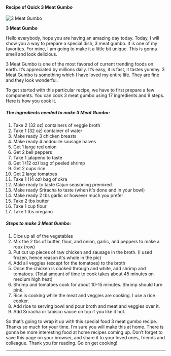             

#### Recipe of Quick 3 Meat Gumbo

![3 Meat Gumbo](https://img-global.cpcdn.com/recipes/7659d32e66935ee7/751x532cq70/3-meat-gumbo-recipe-main-photo.jpg)

**3 Meat Gumbo**

Hello everybody, hope you are having an amazing day today. Today, I will show you a way to prepare a special dish, 3 meat gumbo. It is one of my favorites. For mine, I am going to make it a little bit unique. This is gonna smell and look delicious.

3 Meat Gumbo is one of the most favored of current trending foods on earth. It’s appreciated by millions daily. It’s easy, it is fast, it tastes yummy. 3 Meat Gumbo is something which I have loved my entire life. They are fine and they look wonderful.

To get started with this particular recipe, we have to first prepare a few components. You can cook 3 meat gumbo using 17 ingredients and 9 steps. Here is how you cook it.

##### The ingredients needed to make 3 Meat Gumbo:

1.  Take 2 (32 oz) containers of veggie broth
2.  Take 1 (32 oz) container of water
3.  Make ready 3 chicken breasts
4.  Make ready 4 andouille sausage halves
5.  Get 1 large red onion
6.  Get 2 bell peppers
7.  Take 1 jalapeno to taste
8.  Get 1 (12 oz) bag of peeled shrimp
9.  Get 2 cups rice
10.  Get 2 large tomatoes
11.  Take 1 (14 oz) bag of okra
12.  Make ready to taste Cajun seasoning premixed
13.  Make ready Sriracha to taste (when it's done and in your bowl)
14.  Make ready 2 tbs garlic or however much you prefer
15.  Take 2 tbs butter
16.  Take 1 cup flour
17.  Take 1 tbs oregano

##### Steps to make 3 Meat Gumbo:

1.  Dice up all of the vegetables
2.  Mix the 2 tbs of butter, flour, and onion, garlic, and peppers to make a roux (row)
3.  Put cut up pieces of raw chicken and sausage in the broth. (I used frozen, hence reason it's whole in the pic)
4.  Add all veggies (except for the tomatoes) to the broth
5.  Once the chicken is cooked through and white, add shrimp and tomatoes. (Total amount of time to cook takes about 45 minutes on medium high heat)
6.  Shrimp and tomatoes cook for about 10-15 minutes. Shrimp should turn pink.
7.  Rice is cooking while the meat and veggies are cooking. I use a rice cooker.
8.  Add rice to serving bowl and pour broth and meat and veggies over it.
9.  Add Sriracha or tabisco sauce on top if you like it hot.

So that’s going to wrap it up with this special food 3 meat gumbo recipe. Thanks so much for your time. I’m sure you will make this at home. There is gonna be more interesting food at home recipes coming up. Don’t forget to save this page on your browser, and share it to your loved ones, friends and colleague. Thank you for reading. Go on get cooking!

* * *